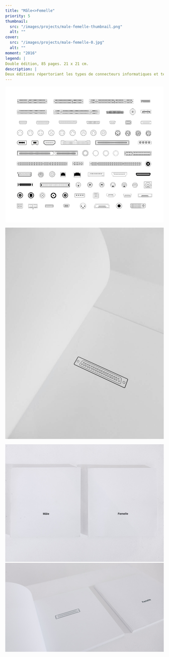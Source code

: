 ```yaml
---
title: "Mâle<>Femelle"
priority: 5
thumbnail:
  src: "/images/projects/male-femelle-thumbnail.png"
  alt: ""
cover:
  src: "/images/projects/male-femelle-0.jpg"
  alt: ""
moment: "2016"
legend: |
Double édition, 85 pages. 21 x 21 cm.
description: |
Deux éditions répertoriant les types de connecteurs informatiques et télécoms par ordre alphabétique. L’une énumérant les mâles, l’autre les femelles. 
---
```


![](/images/projects/male-femelle-1.jpg)


![](/images/projects/male-femelle-2.jpg)


![](/images/projects/male-femelle-3.jpg)
![](/images/projects/male-femelle-4.jpg)
